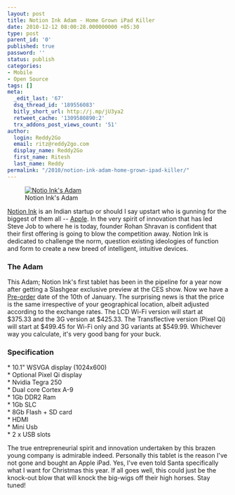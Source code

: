 ```yaml
---
layout: post
title: Notion Ink Adam - Home Grown iPad Killer
date: 2010-12-12 08:00:28.000000000 +05:30
type: post
parent_id: '0'
published: true
password: ''
status: publish
categories:
- Mobile
- Open Source
tags: []
meta:
  _edit_last: '67'
  dsq_thread_id: '189556083'
  bitly_short_url: http://j.mp/jU3ya2
  retweet_cache: '1309580890:2'
  trx_addons_post_views_count: '51'
author:
  login: Reddy2Go
  email: ritz@reddy2go.com
  display_name: Reddy2Go
  first_name: Ritesh
  last_name: Reddy
permalink: "/2010/notion-ink-adam-home-grown-ipad-killer/"
---
```

<figure><a href="http://www.notionink.com/"><img src="{{ site.baseurl }}/assets/2010/12/notion-ink-adam.jpg" alt="Notio Ink's Adam" /></a><br />
<figcaption>Notion Ink's Adam</figcaption>
</figure>
<p><a href="http://www.notionink.com/">Notion Ink</a> is an Indian startup or should I say upstart who is gunning for the biggest of them all -- <a href="http://www.apple.com/">Apple</a>. In the very spirit of innovation that has led Steve Job to where he is today, founder Rohan Shravan is confident that their first offering is going to blow the competition away. Notion Ink is dedicated to challenge the norm, question existing ideologies of function and form to create a new breed of intelligent, intuitive devices.</p>
<p><!--more--></p>
<h3>The Adam</h3>
<p>This Adam; Notion Ink's first tablet has been in the pipeline for a year now after getting a Slashgear exclusive preview at the CES show. Now we have a <a href="http://www.notionink.com/order.php">Pre-order</a> date of the 10th of January. The surprising news is that the price is the same irrespective of your geographical location, albeit adjusted according to the exchange rates. The LCD Wi-Fi version will start at $375.33 and the 3G version at $425.33. The Transflective version (Pixel Qi) will start at $499.45 for Wi-Fi only and 3G variants at $549.99. Whichever way you calculate, it's very good bang for your buck. </p>
<h3>Specification</h3>
<p>* 10.1" WSVGA display (1024x600)<br />
* Optional Pixel Qi display<br />
* Nvidia Tegra 250<br />
* Dual core Cortex A-9<br />
* 1Gb DDR2 Ram<br />
* 1Gb SLC<br />
* 8Gb Flash + SD card<br />
* HDMI<br />
* Mini Usb<br />
* 2 x USB slots</p>
<p>The true entrepreneurial spirit and innovation undertaken by this brazen young company is admirable indeed. Personally this tablet is the reason I've not gone and bought an Apple iPad. Yes, I've even told Santa specifically what I want for Christmas this year. If all goes well, this could just be the knock-out blow that will knock the big-wigs off their high horses. Stay tuned!</p>
